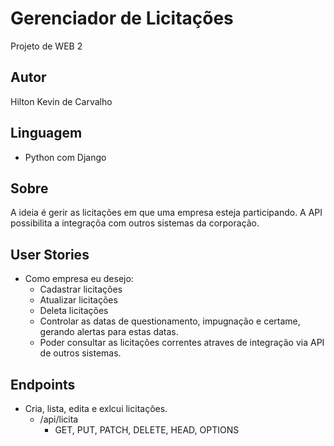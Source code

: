 # Gerenciador de Licitações
Projeto de WEB 2

## Autor
Hilton Kevin de Carvalho

## Linguagem 
- Python com Django

## Sobre
A ideia é gerir as licitações em que uma empresa esteja participando. A API possibilita a integraçõa com outros sistemas da corporação.

## User Stories
- Como empresa eu desejo:
  - Cadastrar licitações
  - Atualizar licitações
  - Deleta licitações
  - Controlar as datas de questionamento, impugnação e certame, gerando alertas para estas datas. 
  - Poder consultar as licitações correntes atraves de integração via API de outros sistemas.

## Endpoints
- Cria, lista, edita e exlcui licitações.
  - /api/licita
    - GET, PUT, PATCH, DELETE, HEAD, OPTIONS
